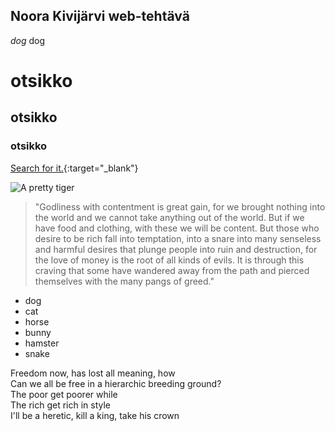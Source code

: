 ## Noora Kivijärvi web-tehtävä

_dog_  dog

# otsikko
## otsikko
### otsikko

[Search for it.](www.google.com){:target="_blank"}

![A pretty tiger](https://en.wikipedia.org/wiki/Tiger#/media/File:Walking_tiger_female.jpg)

> "Godliness with contentment is great gain, for we brought nothing into the world and we cannot take anything out of the world. But if we have food and clothing, with these we will be content. But those who desire to be rich fall into temptation, into a snare into many senseless and harmful desires that plunge people into ruin and destruction, for the love of money is the root of all kinds of evils. It is through this craving that some have wandered away from the path and pierced themselves with the many pangs of greed."

* dog
* cat
* horse
* bunny
* hamster
* snake

Freedom now, has lost all meaning, how  
Can we all be free in a hierarchic breeding ground?  
The poor get poorer while  
The rich get rich in style  
I'll be a heretic, kill a king, take his crown  